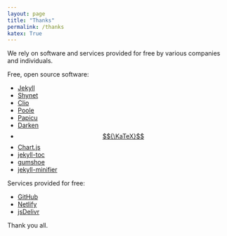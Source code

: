 ```yaml
---
layout: page
title: "Thanks"
permalink: /thanks
katex: True
---
```


We rely on software and services provided for free by various companies and individuals.

Free, open source software:

- [Jekyll](https://jekyllrb.com)
- [Shynet](https://github.com/milesmcc/shynet)
- [Clio](https://github.com/danromero/clio)
- [Poole](https://github.com/poole/poole/)
- [Papicu](https://lucasamaro.com/papicu)
- [Darken](https://github.com/ColinEspinas/darken)
- [$${\KaTeX}$$](https://katex.org/)
- [Chart.js](https://www.chartjs.org)
- [jekyll-toc](https://github.com/allejo/jekyll-toc)
- [gumshoe](https://github.com/cferdinandi/gumshoe/)
- [jekyll-minifier](https://github.com/Mendeo/jekyll-minifier)

Services provided for free:

- [GitHub](https://github.com)
- [Netlify](https://netlify.com)
- [jsDelivr](https://www.jsdelivr.com/)

Thank you all.